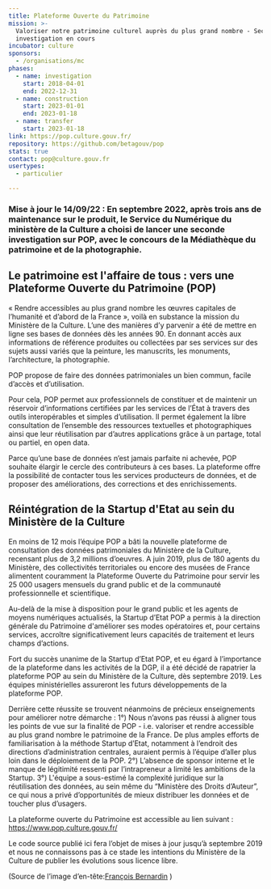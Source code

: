```yaml
---
title: Plateforme Ouverte du Patrimoine
mission: >-
  Valoriser notre patrimoine culturel auprès du plus grand nombre - Seconde
  investigation en cours
incubator: culture
sponsors:
  - /organisations/mc
phases:
  - name: investigation
    start: 2018-04-01
    end: 2022-12-31
  - name: construction
    start: 2023-01-01
    end: 2023-01-18
  - name: transfer
    start: 2023-01-18
link: https://pop.culture.gouv.fr/
repository: https://github.com/betagouv/pop
stats: true
contact: pop@culture.gouv.fr
usertypes:
  - particulier

---
```



### Mise à jour le 14/09/22 : En septembre 2022, après trois ans de maintenance sur le produit, le Service du Numérique du ministère de la Culture a choisi de lancer une seconde investigation sur POP, avec le concours de la Médiathèque du patrimoine et de la photographie.

## Le patrimoine est l'affaire de tous : vers une Plateforme Ouverte du Patrimoine (POP)
« Rendre accessibles au plus grand nombre les œuvres capitales de l’humanité et d’abord de la France », voilà en substance la mission du Ministère de la Culture. L’une des manières d’y parvenir a été de mettre en ligne ses bases de données dès les années 90. En donnant accès aux informations de référence produites ou collectées par ses services sur des sujets aussi variés que la peinture, les manuscrits, les monuments, l’architecture, la photographie.

POP propose de faire des données patrimoniales un bien commun, facile d’accès et d’utilisation.

Pour cela, POP permet aux professionnels de constituer et de maintenir un réservoir d’informations certifiées par les services de l’État à travers des outils interopérables et simples d’utilisation. Il permet également la libre consultation de l’ensemble des ressources textuelles et photographiques ainsi que leur réutilisation par d’autres applications grâce à un partage, total ou partiel, en open data.

Parce qu’une base de données n’est jamais parfaite ni achevée, POP souhaite élargir le cercle des contributeurs à ces bases. La plateforme offre la possibilité de contacter tous les services producteurs de données, et de proposer des améliorations, des corrections et des enrichissements.


## Réintégration de la Startup d'Etat au sein du Ministère de la Culture

En moins de 12 mois l’équipe POP a bâti la nouvelle plateforme de consultation des données patrimoniales du Ministère de la Culture, recensant plus de 3,2 millions d’oeuvres.
A juin 2019, plus de 180 agents du Ministère, des collectivités territoriales ou encore des musées de France alimentent couramment la Plateforme Ouverte du Patrimoine pour servir les 25 000 usagers mensuels du grand public et de la communauté professionnelle et scientifique.

Au-delà de la mise à disposition pour le grand public et les agents de moyens numériques actualisés, la Startup d’Etat POP a permis à la direction générale du Patrimoine d'améliorer ses modes opératoires et, pour certains services, accroître significativement leurs capacités de traitement et leurs champs d’actions. 

Fort du succès unanime de la Startup d’Etat POP, et eu égard à l’importance de la plateforme dans les activités de la DGP, il a été décidé de rapatrier la plateforme POP au sein du Ministère de la Culture, dès septembre 2019.
Les équipes ministérielles assureront les futurs développements de la plateforme POP.

Derrière cette réussite se trouvent néanmoins de précieux enseignements pour améliorer notre démarche :
1°) Nous n’avons pas réussi à aligner tous les points de vue sur la finalité de POP - i.e. valoriser et rendre accessible au plus grand nombre le patrimoine de la France. De plus amples efforts de familiarisation à la méthode Startup d’Etat, notamment à l’endroit des directions d’administration centrales, auraient permis à l’équipe d’aller plus loin dans le déploiement de la POP.
2°) L’absence de sponsor interne et le manque de légitimité ressenti par l’intrapreneur a limité les ambitions de la Startup.
3°) L'équipe a sous-estimé la complexité juridique sur la réutilisation des données, au sein même du “Ministère des Droits d’Auteur”, ce qui nous a privé d’opportunités de mieux distribuer les données et de toucher plus d’usagers.

La plateforme ouverte du Patrimoine est accessible au lien suivant : https://www.pop.culture.gouv.fr/

Le code source publié ici fera l’objet de mises à jour jusqu’à septembre 2019 et nous ne connaissons pas à ce stade les intentions du Ministère de la Culture de publier les évolutions sous licence libre.

(Source de l’image d’en-tête:[François Bernardin](https://commons.wikimedia.org/wiki/File:F54-Nancy-Maison-Schott-vitraux.jpg/) )

